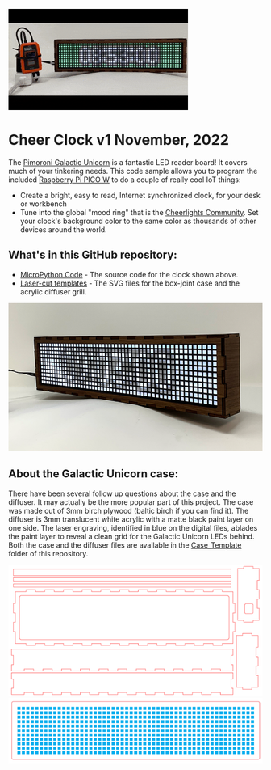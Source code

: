 ![Cheer Clock Time-Lapse](content/CheerClock_v1.GIF)
# Cheer Clock v1 November, 2022

The [Pimoroni Galactic Unicorn](https://shop.pimoroni.com/products/galactic-unicorn?variant=40057440960595) is a
fantastic LED reader board! It covers much of your tinkering needs. This code sample allows you to program the
included 
[Raspberry Pi PICO W](https://www.raspberrypi.com/products/raspberry-pi-pico/) to do a couple of
really cool IoT things:
* Create a bright, easy to read, Internet synchronized clock, for your desk or workbench
* Tune into the global "mood ring" that is the [Cheerlights Community](https://cheerlights.com/). Set your clock's
  background color to the same color as thousands of other devices around the world.

## What's in this GitHub repository:
* [MicroPython Code](./MicroPython/) - The source code for the clock shown above.
* [Laser-cut templates](./Case_Template/) - The SVG files for the box-joint case and the acrylic diffuser grill.

![Display Case](./content/GalacticUnicorn_BoxJoint_Case_3mm_ply.png)

## About the Galactic Unicorn case:
There have been several follow up questions about the case and the diffuser. It may actually be the more popular part of this project.  The case was made out of 3mm birch plywood (baltic birch if you can find it). The diffuser is 3mm translucent white acrylic with a matte black paint layer on one side. The laser engraving, identified in blue on the digital files, ablades the paint layer to reveal a clean grid for the Galactic Unicorn LEDs behind.  Both the case and the diffuser files are available in the [Case_Template](./Case_Template) folder of this repository.

![Case](./content/box_joint_case.png)
![Grill](./content/diffuser_grill.png)

